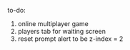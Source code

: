to-do:
1) online multiplayer game
2) players tab for waiting screen
3) reset prompt alert to be z-index = 2

 
